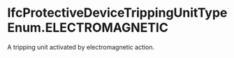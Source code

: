 IfcProtectiveDeviceTrippingUnitTypeEnum.ELECTROMAGNETIC
=======================================================
A tripping unit activated by electromagnetic action.


